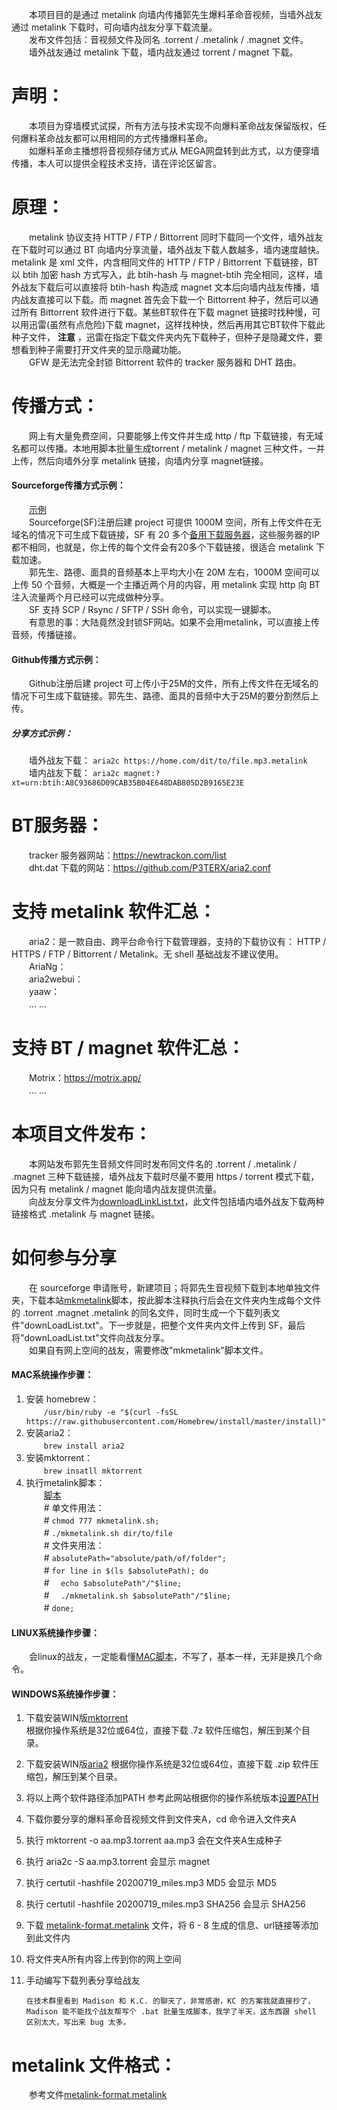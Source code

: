 　　本项目目的是通过 metalink 向墙内传播郭先生爆料革命音视频，当墙外战友通过 metalink 下载时，可向墙内战友分享下载流量。  
　　发布文件包括：音视频文件及同名 .torrent / .metalink / .magnet 文件。  
　　墙外战友通过 metalink 下载，墙内战友通过 torrent / magnet 下载。  
# 声明： #
　　本项目为穿墙模式试探，所有方法与技术实现不向爆料革命战友保留版权，任何爆料革命战友都可以用相同的方式传播爆料革命。  
　　如爆料革命主播想将音视频存储方式从 MEGA网盘转到此方式，以方便穿墙传播，本人可以提供全程技术支持，请在评论区留言。  
# 原理： #
　　metalink 协议支持 HTTP / FTP / Bittorrent 同时下载同一个文件，墙外战友在下载时可以通过 BT 向墙内分享流量，墙外战友下载人数越多，墙内速度越快。metalink 是 xml 文件，内含相同文件的 HTTP / FTP / Bittorrent 下载链接，BT 以 btih 加密 hash 方式写入，此 btih-hash 与 magnet-btih 完全相同，这样，墙外战友下载后可以直接将 btih-hash 构造成 magnet 文本后向墙内战友传播，墙内战友直接可以下载。而 magnet 首先会下载一个 Bittorrent 种子，然后可以通过所有 Bittorrent 软件进行下载。某些BT软件在下载 magnet 链接时找种慢，可以用迅雷(虽然有点危险)下载 magnet，这样找种快，然后再用其它BT软件下载此种子文件， __注意__ ，迅雷在指定下载文件夹内先下载种子，但种子是隐藏文件，要想看到种子需要打开文件夹的显示隐藏功能。  
　　GFW 是无法完全封锁 Bittorrent 软件的 tracker 服务器和 DHT 路由。  
# 传播方式： #
　　网上有大量免费空间，只要能够上传文件并生成 http / ftp 下载链接，有无域名都可以传播。本地用脚本批量生成torrent / metalink / magnet 三种文件，一并上传，然后向墙外分享 metalink 链接，向墙内分享 magnet链接。  
#### Sourceforge传播方式示例： ####
　　[示例](https://sourceforge.net/projects/guide4me/)  
　　Sourceforge(SF)注册后建 project 可提供 1000M 空间，所有上传文件在无域名的情况下可生成下载链接，SF 有 20 多个[备用下载服务器](SF-dl-server.txt)，这些服务器的IP都不相同，也就是，你上传的每个文件会有20多个下载链接，很适合 metalink 下载加速。  
　　郭先生、路德、面具的音频基本上平均大小在 20M 左右，1000M 空间可以上传 50 个音频，大概是一个主播近两个月的内容，用 metalink 实现 http 向 BT 注入流量两个月已经可以完成做种分享。  
　　SF 支持 SCP / Rsync / SFTP / SSH 命令，可以实现一键脚本。  
　　有意思的事：大陆竟然没封锁SF网站。如果不会用metalink，可以直接上传音频，传播链接。  
#### Github传播方式示例： ####
　　Github注册后建 project 可上传小于25M的文件，所有上传文件在无域名的情况下可生成下载链接。郭先生、路德、面具的音频中大于25M的要分割然后上传。  
##### 分享方式示例： #####
　　墙外战友下载：  `aria2c https://home.com/dit/to/file.mp3.metalink`  
　　墙内战友下载：  `aria2c magnet:?xt=urn:btih:A8C93686D09CAB35B04E648DAB805D2B9165E23E`  
# BT服务器： #
　　tracker 服务器网站：<https://newtrackon.com/list>  
　　dht.dat 下载的网站：<https://github.com/P3TERX/aria2.conf>  
# 支持 metalink 软件汇总： #
　　aria2：是一款自由、跨平台命令行下载管理器，支持的下载协议有： HTTP / HTTPS / FTP / Bittorrent / Metalink。无 shell 基础战友不建议使用。  
　　AriaNg：  
　　aria2webui：  
　　yaaw：  
　　... ...  
# 支持 BT / magnet 软件汇总： #
　　Motrix：<https://motrix.app/>  
　　... ...  
# 本项目文件发布： #
　　本网站发布郭先生音频文件同时发布同文件名的 .torrent / .metalink / .magnet 三种下载链接，墙外战友下载时尽量不要用 https / torrent 模式下载，因为只有 metalink / magnet 能向墙内战友提供流量。  
　　向战友分享文件为[downloadLinkList.txt](downloadLinkList.txt)，此文件包括墙内墙外战友下载两种链接格式 .metalink 与 magnet 链接。  
# 如何参与分享 #  
　　在 sourceforge 申请账号，新建项目；将郭先生音视频下载到本地单独文件夹，下载本站[mkmetalink](mkmetalink.sh "现阶段，此脚本只适用MacOS，其它OS请等待")脚本，按此脚本注释执行后会在文件夹内生成每个文件的 .torrent .magnet .metalink 的同名文件，同时生成一个下载列表文件"downLoadList.txt"。下一步就是，把整个文件夹内文件上传到 SF，最后将"downLoadList.txt"文件向战友分享。  
　　如果自有网上空间的战友，需要修改"mkmetalink"脚本文件。
#### MAC系统操作步骤： ####  
1. 安装 homebrew：  
　　`/usr/bin/ruby -e "$(curl -fsSL https://raw.githubusercontent.com/Homebrew/install/master/install)"`  
2. 安装aria2：  
　　`brew install aria2`  
3. 安装mktorrent：  
　　`brew insatll mktorrent`  
4. 执行metalink脚本：  
　　[脚本](mkmetalink.sh)  
　　\# 单文件用法：  
　　\# `chmod 777 mkmetalink.sh;`  
　　\# `./mkmetalink.sh dir/to/file`  
　　\# 文件夹用法：  
　　\# `absolutePath="absolute/path/of/folder";`  
　　\# `for line in $(ls $absolutePath); do`  
　　\# `  echo $absolutePath"/"$line;`  
　　\# `  ./mkmetalink.sh $absolutePath"/"$line;`  
　　\# `done;`  
#### LINUX系统操作步骤： ####  
　　会linux的战友，一定能看懂[MAC脚本](mkmetalink.sh)，不写了，基本一样，无非是换几个命令。  
#### WINDOWS系统操作步骤： ####  
1. 下载安装WIN版[mktorrent](https://github.com/q3aql/mktorrent-win)  
    根据你操作系统是32位或64位，直接下载 .7z 软件压缩包，解压到某个目录。  
2. 下载安装WIN版[aria2](https://github.com/aria2/aria2/releases/tag/release-1.35.0)
    根据你操作系统是32位或64位，直接下载 .zip 软件压缩包，解压到某个目录。 
3. 将以上两个软件路径添加PATH
    参考此网站根据你的操作系统版本[设置PATH](https://www.java.com/zh_CN/download/help/path.xml)  
4. 下载你要分享的爆料革命音视频文件到文件夹A，cd 命令进入文件夹A  
5. 执行 mktorrent -o aa.mp3.torrent aa.mp3 会在文件夹A生成种子  
6. 执行 aria2c -S aa.mp3.torrent 会显示 magnet  
7. 执行 certutil -hashfile 20200719_miles.mp3 MD5 会显示 MD5
8. 执行 certutil -hashfile 20200719_miles.mp3 SHA256 会显示 SHA256
9. 下载 [metalink-format.metalink](metalink-format.metalink) 文件，将 6 - 8 生成的信息、url链接等添加到此文件内  
10. 将文件夹A所有内容上传到你的网上空间  
11. 手动编写下载列表分享给战友  

    `在技术群里看到 Madison 和 K.C. 的聊天了，非常感谢，KC 的方案我就直接抄了，Madison 能不能找个战友帮写个 .bat 批量生成脚本，我学了半天，这东西跟 shell 区别太大，写出来 bug 太多。`
  
# metalink 文件格式： #
　　参考文件[metalink-format.metalink](metalink-format.metalink)
